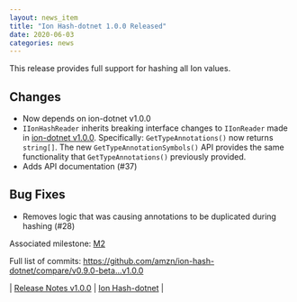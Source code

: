 ```yaml
---
layout: news_item
title: "Ion Hash-dotnet 1.0.0 Released"
date: 2020-06-03
categories: news 
---
```


This release provides full support for hashing all Ion values.

## Changes
* Now depends on ion-dotnet v1.0.0
* `IIonHashReader` inherits breaking interface changes to `IIonReader` made in [ion-dotnet v1.0.0](https://github.com/amzn/ion-dotnet/releases).  Specifically: `GetTypeAnnotations()` now returns `string[]`. The new `GetTypeAnnotationSymbols()` API provides the same functionality that `GetTypeAnnotations()` previously provided.
* Adds API documentation (#37) 

## Bug Fixes
* Removes logic that was causing annotations to be duplicated during hashing (#28) 

Associated milestone:  [M2](https://github.com/amzn/ion-hash-dotnet/milestone/1)

Full list of commits:  https://github.com/amzn/ion-hash-dotnet/compare/v0.9.0-beta...v1.0.0

| [Release Notes v1.0.0](https://github.com/amzn//releases/tag/v1.0.0) | [Ion Hash-dotnet](https://github.com/amzn/ion-hash-dotnet) |

